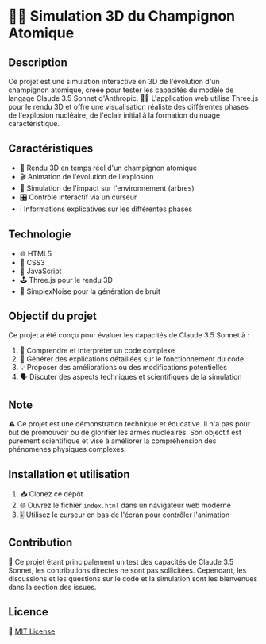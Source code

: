 # 🍄💥 Simulation 3D du Champignon Atomique

## Description
Ce projet est une simulation interactive en 3D de l'évolution d'un champignon atomique, créée pour tester les capacités du modèle de langage Claude 3.5 Sonnet d'Anthropic. 🤖🧠 L'application web utilise Three.js pour le rendu 3D et offre une visualisation réaliste des différentes phases de l'explosion nucléaire, de l'éclair initial à la formation du nuage caractéristique.

## Caractéristiques
- 🎨 Rendu 3D en temps réel d'un champignon atomique
- 🎬 Animation de l'évolution de l'explosion
- 🌳 Simulation de l'impact sur l'environnement (arbres)
- 🎛️ Contrôle interactif via un curseur
- ℹ️ Informations explicatives sur les différentes phases

## Technologie
- 🌐 HTML5
- 🎨 CSS3
- 🧠 JavaScript
- 🕹️ Three.js pour le rendu 3D
- 🌊 SimplexNoise pour la génération de bruit

## Objectif du projet
Ce projet a été conçu pour évaluer les capacités de Claude 3.5 Sonnet à :
1. 🧐 Comprendre et interpréter un code complexe
2. 📝 Générer des explications détaillées sur le fonctionnement du code
3. 💡 Proposer des améliorations ou des modifications potentielles
4. 🗣️ Discuter des aspects techniques et scientifiques de la simulation

## Note
⚠️ Ce projet est une démonstration technique et éducative. Il n'a pas pour but de promouvoir ou de glorifier les armes nucléaires. Son objectif est purement scientifique et vise à améliorer la compréhension des phénomènes physiques complexes.

## Installation et utilisation
1. 📥 Clonez ce dépôt
2. 🌐 Ouvrez le fichier `index.html` dans un navigateur web moderne
3. 🎚️ Utilisez le curseur en bas de l'écran pour contrôler l'animation

## Contribution
🤝 Ce projet étant principalement un test des capacités de Claude 3.5 Sonnet, les contributions directes ne sont pas sollicitées. Cependant, les discussions et les questions sur le code et la simulation sont les bienvenues dans la section des issues.

## Licence
📄 [MIT License](LICENSE)
